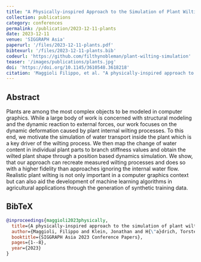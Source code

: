 ```yaml
---
title: "A Physically-inspired Approach to the Simulation of Plant Wilting"
collection: publications
category: conferences
permalink: /publication/2023-12-11-plants
date: 2023-12-11
venue: 'SIGGRAPH Asia'
paperurl: '/files/2023-12-11-plants.pdf'
bibtexurl: '/files/2023-12-11-plants.bib'
codeurl: 'https://github.com/filthynobleman/plant-wilting-simulation'
teaser: '/images/publications/plants.jpg'
doi: 'https://doi.org/10.1145/3610548.3618218'
citation: 'Maggioli Filippo, et al. "A physically-inspired approach to the simulation of plant wilting." <i>SIGGRAPH Asia 2023 Conference Papers</i>. 2023.'
---
```


## Abstract
Plants are among the most complex objects to be modeled in computer graphics. While a large body of work is concerned with structural modeling and the dynamic reaction to external forces, our work focuses on the dynamic deformation caused by plant internal wilting processes. To this end, we motivate the simulation of water transport inside the plant which is a key driver of the wilting process. We then map the change of water content in individual plant parts to branch stiffness values and obtain the wilted plant shape through a position based dynamics simulation. We show, that our approach can recreate measured wilting processes and does so with a higher fidelity than approaches ignoring the internal water flow. Realistic plant wilting is not only important in a computer graphics context but can also aid the development of machine learning algorithms in agricultural applications through the generation of synthetic training data.


## BibTeX
```bibtex
@inproceedings{maggioli2023physically,
  title={A physically-inspired approach to the simulation of plant wilting},
  author={Maggioli, Filippo and Klein, Jonathan and H{\"a}drich, Torsten and Rodol{\`a}, Emanuele and Pa{\l}ubicki, Wojtek and Pirk, S{\"o}ren and Michels, Dominik L},
  booktitle={SIGGRAPH Asia 2023 Conference Papers},
  pages={1--8},
  year={2023}
}
```